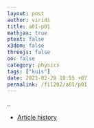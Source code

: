 ```yaml
---
layout: post
author: viridi
title: a01-p01
mathjax: true
ptext: false
x3dom: false
threejs: false
oo: false
category: physics
tags: ["kuis"]
date: 2021-02-28 18:55 +07
permalink: /fi1202/a01/p01
---
```

..

+ [Article history](https://github.com/butiran/butiran.github.io/commits/master/_posts/fi1202/a01/2021-02-28-p01.md)
